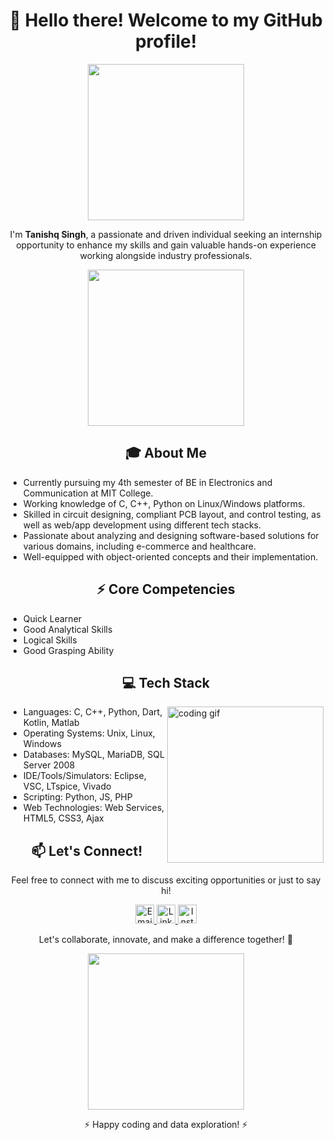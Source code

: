 <h1 align="center">👋 Hello there! Welcome to my GitHub profile!</h1>

<p align="center">
  <img src="https://media.giphy.com/media/3o7abB06u9bNzA8lu8/giphy.gif" width="250" />
</p>

<p align="center">
  I'm <strong>Tanishq Singh</strong>, a passionate and driven individual seeking an internship opportunity to enhance my skills and gain valuable hands-on experience working alongside industry professionals.
</p>

<p align="center">
  <img src="https://media.giphy.com/media/xT9IgzoKnwFNmISR8I/giphy.gif" width="250" />
</p>

<h2 align="center">🎓 About Me</h2>

<ul>
  <li>Currently pursuing my 4th semester of BE in Electronics and Communication at MIT College.</li>
  <li>Working knowledge of C, C++, Python on Linux/Windows platforms.</li>
  <li>Skilled in circuit designing, compliant PCB layout, and control testing, as well as web/app development using different tech stacks.</li>
  <li>Passionate about analyzing and designing software-based solutions for various domains, including e-commerce and healthcare.</li>
  <li>Well-equipped with object-oriented concepts and their implementation.</li>
</ul>

<h2 align="center">⚡ Core Competencies</h2>

<ul>
  <li>Quick Learner</li>
  <li>Good Analytical Skills</li>
  <li>Logical Skills</li>
  <li>Good Grasping Ability</li>
</ul>

<h2 align="center">💻 Tech Stack</h2>
<img align="right" src="https://media.giphy.com/media/PiQejEf31116URju4V/giphy.gif" alt="coding gif" width="250">

<ul>
  <li>Languages: C, C++, Python, Dart, Kotlin, Matlab</li>
  <li>Operating Systems: Unix, Linux, Windows</li>
  <li>Databases: MySQL, MariaDB, SQL Server 2008</li>
  <li>IDE/Tools/Simulators: Eclipse, VSC, LTspice, Vivado</li>
  <li>Scripting: Python, JS, PHP</li>
  <li>Web Technologies: Web Services, HTML5, CSS3, Ajax</li>
</ul>

<h2 align="center">📫 Let's Connect!</h2>

<p align="center">
  Feel free to connect with me to discuss exciting opportunities or just to say hi!
</p>

<p align="center">
  <a href="mailto:er.tanishqs@gmail.com">
    <img src="https://img.icons8.com/color/48/000000/gmail.png" alt="Email" width="30" height="30" />
  </a>
  <a href="https://www.linkedin.com/in/itanishq/">
    <img src="https://img.icons8.com/color/48/000000/linkedin.png" alt="LinkedIn" width="30" height="30" />
  </a>
  <a href="https://www.instagram.com/i_tanishq_here_/">
    <img src="https://img.icons8.com/fluent/48/000000/instagram-new.png" alt="Instagram" width="30" height="30" />
  </a>
</p>

<p align="center">
  Let's collaborate, innovate, and make a difference together! 🚀
</p>

<p align="center">
  <img src="https://media.giphy.com/media/d31vTpVi1LAcDvdm/giphy.gif" width="250" />
</p>

<p align="center">⚡ Happy coding and data exploration! ⚡</p>
